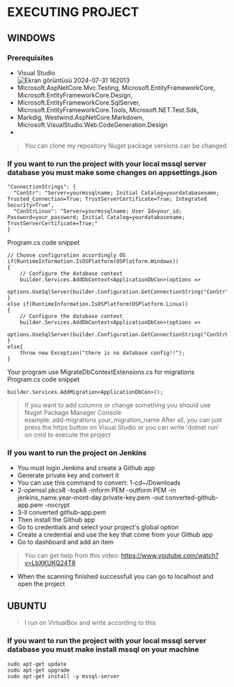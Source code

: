 # EXECUTING PROJECT
## WINDOWS
### Prerequisites
- Visual Studio  
![Ekran görüntüsü 2024-07-31 162013](https://github.com/user-attachments/assets/a94eebf7-ca56-4d33-8c54-68083e0444a8)  
- Microsoft.AspNetCore.Mvc.Testing, Microsoft.EntityFrameworkCore, Microsoft.EntityFrameworkCore.Design,
- Microsoft.EntityFrameworkCore.SqlServer, Microsoft.EntityFrameworkCore.Tools, Microsoft.NET.Test.Sdk,
- Markdig, Westwind.AspNetCore.Markdown, Microsoft.VisualStudio.Web.CodeGeneration.Design
- 
> You can clone my repository
> Nuget package versions can be changed  

### If you want to run the project with your local mssql server database you must make some changes on appsettings.json
```
"ConnectionStrings": {
  "ConStr": "Server=yourmssqlname; Initial Catalog=yourdatabasename; Trusted_Connection=True; TrustServerCertificate=True; Integrated Security=True",
  "ConStrLinux": "Server=yourmssqlname; User Id=your_id; Password=your_password; Initial Catalog=yourdatabasename; TrustServerCertificate=True;"
}
```

Program.cs code snippet
```
// Choose configuration accordingly OS
if(RuntimeInformation.IsOSPlatform(OSPlatform.Windows))
{
    // Configure the database context
    builder.Services.AddDbContext<ApplicationDbCon>(options =>
        options.UseSqlServer(builder.Configuration.GetConnectionString("ConStr")));
}
else if(RuntimeInformation.IsOSPlatform(OSPlatform.Linux))
{
    // Configure the database context
    builder.Services.AddDbContext<ApplicationDbCon>(options =>
        options.UseSqlServer(builder.Configuration.GetConnectionString("ConStrLinux")));
}
else{
    throw new Exception("there is no database config!!");
}
```

Your program use MigrateDbContextExtensions.cs for migrations  
Program.cs code snippet
```
builder.Services.AddMigration<ApplicationDbCon>();
```
> If you want to add columns or change something you should use Nuget Package Manager Console  
> example: add-migrations your_migration_name
After all, you can just press the https button on Visual Studio or you can write 'dotnet run' on cmd to execute the project

### If you want to run the project on Jenkins
- You must login Jenkins and create a Github app
- Generate private key and convert it
- You can use this command to convert: 1-cd~/Downloads
- 2-openssl pkcs8 -topk8 -inform PEM -outform PEM -in jenkins_name.year-mont-day.private-key.pem -out converted-github-app.pem -nocrypt
- 3-ll converted github-app.pem
- Then install the Github app
- Go to credentials and select your project's global option
- Create a credential and use the key that come from your Github app
- Go to dashboard and add an item
> You can get help from this video: https://www.youtube.com/watch?v=LbXKUKQ24T8
- When the scanning finished successfull you can go to localhost and open the project

## UBUNTU
> I run on VirtualBox and write according to this
### If you want to run the project with your local mssql server database you must make install mssql on your machine
```
sudo apt-get update
sudo apt-get upgrade
sudo apt-get install -y mssql-server

```
